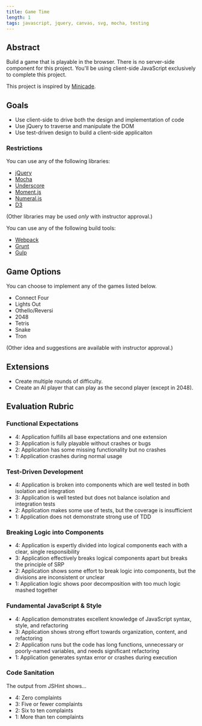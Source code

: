 ```yaml
---
title: Game Time
length: 1
tags: javascript, jquery, canvas, svg, mocha, testing
---
```


## Abstract

Build a game that is playable in the browser. There is no server-side component for this project. You'll be using client-side JavaScript exclusively to complete this project.

This project is inspired by [Minicade](http://minica.de/).

## Goals

* Use client-side to drive both the design and implementation of code
* Use jQuery to traverse and manipulate the DOM
* Use test-driven design to build a client-side applicaiton

### Restrictions

You can use any of the following libraries:

* [jQuery](http://jquery.com/)
* [Mocha](http://mochajs.org/)
* [Underscore](http://underscorejs.org/)
* [Moment.js](http://momentjs.com)
* [Numeral.js](http://numeraljs.com)
* [D3](http://d3js.org)

(Other libraries may be used *only* with instructor approval.)

You can use any of the following build tools:

* [Webpack](http://webpack.github.io/)
* [Grunt](http://gruntjs.com/)
* [Gulp](http://gulpjs.com/)

## Game Options

You can choose to implement any of the games listed below.

* Connect Four
* Lights Out
* Othello/Reversi
* 2048
* Tetris
* Snake
* Tron

(Other idea and suggestions are available with instructor approval.)

## Extensions

* Create multiple rounds of difficulty.
* Create an AI player that can play as the second player (except in 2048).

## Evaluation Rubric

### Functional Expectations

* 4: Application fulfills all base expectations and one extension
* 3: Application is fully playable without crashes or bugs
* 2: Application has some missing functionality but no crashes
* 1: Application crashes during normal usage

### Test-Driven Development

* 4: Application is broken into components which are well tested in both isolation and integration
* 3: Application is well tested but does not balance isolation and integration tests
* 2: Application makes some use of tests, but the coverage is insufficient
* 1: Application does not demonstrate strong use of TDD

### Breaking Logic into Components

* 4: Application is expertly divided into logical components each with a clear, single responsibility
* 3: Application effectively breaks logical components apart but breaks the principle of SRP
* 2: Application shows some effort to break logic into components, but the divisions are inconsistent or unclear
* 1: Application logic shows poor decomposition with too much logic mashed together

### Fundamental JavaScript & Style

* 4: Application demonstrates excellent knowledge of JavaScript syntax, style, and refactoring
* 3: Application shows strong effort towards organization, content, and refactoring
* 2: Application runs but the code has long functions, unnecessary or poorly-named variables, and needs significant refactoring
* 1: Application generates syntax error or crashes during execution

### Code Sanitation

The output from JSHint shows…

* 4: Zero complaints
* 3: Five or fewer complaints
* 2: Six to ten complaints
* 1: More than ten complaints
